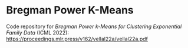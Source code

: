 # Bregman Power K-Means
Code repository for _Bregman Power k-Means for Clustering Exponential Family Data_ (ICML 2022):
https://proceedings.mlr.press/v162/vellal22a/vellal22a.pdf

